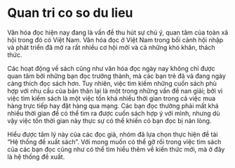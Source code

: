# Quan tri co so du lieu
<p>Văn hóa đọc hiện nay đang là vấn đề thu hút sự chú ý, quan tâm của toàn xã hội trong đó có Việt Nam. Văn hóa đọc ở Việt Nam trong bối cảnh hội nhập và phát triển đã mở ra rất nhiều cơ hội mới và cả những khó khăn, thách thức. </p>
<p>Các hoạt động về sách cũng như văn hóa đọc ngày nay không chỉ được quan tâm bởi những bạn đọc trưởng thành, mà các bạn trẻ đã và đang ngày càng thích đọc sách hơn. Tuy nhiên, việc tìm kiếm những cuốn sách phù hợp với nhu cầu của bản thân lại là một trong những vấn đề nan giải; bởi vì việc tìm kiếm sách là một việc tốn khá nhiều thời gian trong cả việc mua hàng trực tiếp hay đặt hàng qua mạng. Các bạn đọc thường phải mất khá nhiều thời gian để có thể tìm ra được cuốn sách hợp ý với mình, nhưng dù vậy việc tốn thời gian này thực sự có thể khiến có bạn đọc bị nản lòng.</p>
<p>Hiểu được tâm lý này của các đọc giả, nhóm đã lựa chọn thực hiện đề tài “Hệ thống đề xuất sách”. Với mong muốn có thể gỡ rối trong việc tìm sách của các bạn đọc cũng như có thể tìm hiểu thêm về kiến thức mới, mà ở đây là hệ thống đề xuất.</p>
